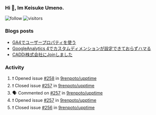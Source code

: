 ### Hi 👋, Im Keisuke Umeno.

<!--
**9renpoto/9renpoto** is a ✨ _special_ ✨ repository because its `README.md` (this file) appears on your GitHub profile.

Here are some ideas to get you started:

- 🔭 I’m currently working on ...
- 🌱 I’m currently learning ...
- 👯 I’m looking to collaborate on ...
- 🤔 I’m looking for help with ...
- 💬 Ask me about ...
- 📫 How to reach me: ...
- 😄 Pronouns: ...
- ⚡ Fun fact: ...
-->

![follow](https://img.shields.io/github/followers/9renpoto?label=Follow&style=social)
![visitors](https://komarev.com/ghpvc/?username=9renpoto&label=Profile%20views&color=0e75b6&style=flat)

### Blogs posts

<!-- BLOG-POST-LIST:START -->
- [GA4でユーザープロパティを使う](https://9renpoto.dev/2021/02/21/google-analytics-4-user-properties/)
- [GoogleAnalytics 4でカスタムディメンションが設定できておらずハマる](https://9renpoto.dev/2021/02/13/google-analytics-4/)
- [CADDi株式会社にJoinしました](https://9renpoto.dev/2020/12/05/join/)
<!-- BLOG-POST-LIST:END -->

### Activity

<!--START_SECTION:activity-->
1. ❗️ Opened issue [#258](https://github.com/9renpoto/upptime/issues/258) in [9renpoto/upptime](https://github.com/9renpoto/upptime)
2. ❗️ Closed issue [#257](https://github.com/9renpoto/upptime/issues/257) in [9renpoto/upptime](https://github.com/9renpoto/upptime)
3. 🗣 Commented on [#257](https://github.com/9renpoto/upptime/issues/257) in [9renpoto/upptime](https://github.com/9renpoto/upptime)
4. ❗️ Opened issue [#257](https://github.com/9renpoto/upptime/issues/257) in [9renpoto/upptime](https://github.com/9renpoto/upptime)
5. ❗️ Closed issue [#256](https://github.com/9renpoto/upptime/issues/256) in [9renpoto/upptime](https://github.com/9renpoto/upptime)
<!--END_SECTION:activity-->

<!--START_SECTION:waka-->
<!--END_SECTION:waka-->
